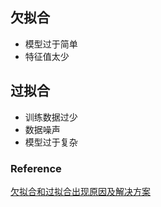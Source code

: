 
## 欠拟合

+ 模型过于简单
+ 特征值太少

## 过拟合

+ 训练数据过少
+ 数据噪声
+ 模型过于复杂

### Reference
[欠拟合和过拟合出现原因及解决方案](http://copyfuture.com/blogs-details/110b06e8be1dbad288ddf642dfc663d7)
